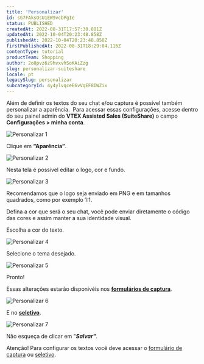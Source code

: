 ```yaml
---
title: 'Personalizar'
id: sG7FAksOsU1EW9vcbPgIe
status: PUBLISHED
createdAt: 2022-08-31T17:57:30.081Z
updatedAt: 2022-10-04T20:23:48.858Z
publishedAt: 2022-10-04T20:23:48.858Z
firstPublishedAt: 2022-08-31T18:29:04.116Z
contentType: tutorial
productTeam: Shopping
author: 2o8pvz6z9hvxvhSoKAiZzg
slug: personalizar-suiteshare
locale: pt
legacySlug: personalizar
subcategoryId: 4y4ylvqceE6vVqEF8IWZix
---
```


Além de definir os textos do seu chat e/ou captura é possível também personalizar a aparência.  Para acessar essas configurações, acesse dentro do seu painel admin do **VTEX Assisted Sales (SuiteShare)** o campo **Configurações > minha conta**.

![Personalizar 1](//images.ctfassets.net/alneenqid6w5/5FaGHXk7TYQh3ksA1d3V2y/13db76bc19548fee364bc5e0446f8a71/Screenshot_2022-08-31_at_15-05-25_Personalizar.png)

Clique em **“Aparência”**.

![Personalizar 2](//images.ctfassets.net/alneenqid6w5/5BXY8UssL3Ad0IGZImI894/0202e3d65872d3d586c2c4a2c4de4add/Screenshot_2022-08-31_at_15-05-32_Personalizar.png)

Nesta tela é possível editar o logo, cor e fundo.

![Personalizar 3](//images.ctfassets.net/alneenqid6w5/6AjaiWD8IaEXvtSQuDZ7Eq/6b862f5a8fe54cf15d40a77a49cb8941/Screenshot_2022-08-31_at_15-05-37_Personalizar.png)

Recomendamos que o logo seja enviado em PNG e em tamanhos quadrados, como por exemplo 1:1.

Defina a cor que será o seu chat, você pode enviar diretamente o código das cores e assim manter a sua identidade visual.

Escolha a cor do texto.

![Personalizar 4](//images.ctfassets.net/alneenqid6w5/1cpsT10zhmEKWF5WmhIPwh/92d609f5942746ddb489e9777957e48c/Screenshot_2022-08-31_at_15-05-41_Personalizar.png)

Selecione o tema desejado.

![Personalizar 5](//images.ctfassets.net/alneenqid6w5/4sKPJCYclbPfNahy7hWP9g/28815a7fc765486b54efa6f18579780a/Screenshot_2022-08-31_at_15-05-45_Personalizar.png)

Pronto!

Essas alterações estarão disponivéis nos [**formulários de captura**](https://help.vtex.com/pt/tutorial/formulario-de-captura--6NJ6JyS3x5P2iWEZGadHAo).

![Personalizar 6](//images.ctfassets.net/alneenqid6w5/6plXqoT7agynflbxaU5PaS/9d5ea2cb5a58fb03f382a209acd0a239/Screenshot_2022-08-31_at_15-05-49_Personalizar.png)

E no [**seletivo**](\"http://help.suiteshare.com/support/solutions/articles/67000214752-seletivo\"). 

![Personalizar 7](//images.ctfassets.net/alneenqid6w5/MA1CvcFrwxcIfbJIY1YTz/d670011df1acae80ce75b174e8f863d2/Screenshot_2022-08-31_at_15-05-54_Personalizar.png)

Não esqueça de clicar em "_**Salvar"**_.

Atenção! Para configurar os textos você deve acessar o [formulário de captura](https://help.vtex.com/pt/tutorial/formulario-de-captura--6NJ6JyS3x5P2iWEZGadHAo) ou [seletivo](https://help.vtex.com/pt/tutorial/formulario-de-captura--6NJ6JyS3x5P2iWEZGadHAo).
